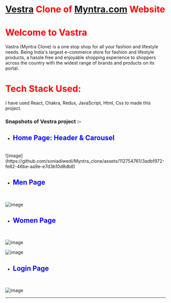 # <span style="color:red">[Vestra](https://64bfc439f0febd63c42d218d--zippy-pothos-464869.netlify.app/) Clone of [Myntra.com](https://www.Myntra.com/) Website </span>
# <span style="color:red"> Welcome to Vastra</span>

Vastra (Myntra Clone) is a one stop shop for all your fashion and lifestyle needs. Being India's largest e-commerce store for fashion and lifestyle products, a hassle free and enjoyable shopping experience to shoppers across the country with the widest range of brands and products on its portal.

# <span style="color:red"> Tech Stack Used: </span>

I have used React, Chakra, Redux, JavaScript, Html, Css to made this project.

### Snapshots of Vestra project :- 

- ## <span style="color:blue"> Home Page: Header & Carousel </span>
<br />
![image](https://github.com/soniadiwedi/Myntra_clone/assets/112754761/3adbf972-fe62-46be-aa9e-e7d3b10d8db8)

- ## <span style="color:blue"> Men Page </span>
<br />

![image](https://github.com/soniadiwedi/Myntra_clone/assets/112754761/3839231a-d239-477d-b35e-8735d8c3452a)

- ## <span style="color:blue"> Women Page </span>
<br />

![image](https://github.com/soniadiwedi/Myntra_clone/assets/112754761/db66780c-7a65-41cb-83c7-28966032c054)

![image](https://github.com/soniadiwedi/Myntra_clone/assets/112754761/e2f86421-c0b3-448e-a4d5-cd98fcdf9aa7)

- ## <span style="color:blue"> Login Page </span>
<br />

![image](https://github.com/soniadiwedi/Myntra_clone/assets/112754761/a00f05fb-2274-4ea5-b532-691102352d51)

<hr>
